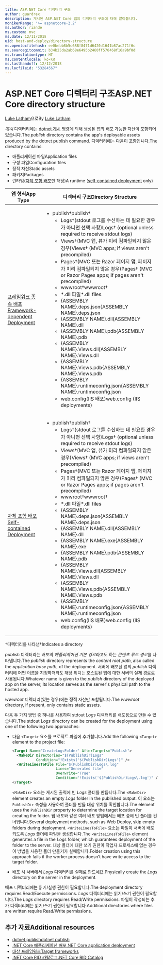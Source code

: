 ```yaml
---
title: ASP.NET Core 디렉터리 구조
author: guardrex
description: 게시된 ASP.NET Core 앱의 디렉터리 구조에 대해 알아봅니다.
monikerRange: '>= aspnetcore-2.2'
ms.author: riande
ms.custom: mvc
ms.date: 12/11/2018
uid: host-and-deploy/directory-structure
ms.openlocfilehash: ee0bebb8b5c688f8471d6420d1641b87ac271f6c
ms.sourcegitcommit: b34b25da2ab68e6495b2460ff570468f16a9bf0d
ms.translationtype: HT
ms.contentlocale: ko-KR
ms.lasthandoff: 12/12/2018
ms.locfileid: "53284567"
---
```

# <a name="aspnet-core-directory-structure"></a><span data-ttu-id="9ae01-103">ASP.NET Core 디렉터리 구조</span><span class="sxs-lookup"><span data-stu-id="9ae01-103">ASP.NET Core directory structure</span></span>

<span data-ttu-id="9ae01-104">[Luke Latham](https://github.com/guardrex)으로</span><span class="sxs-lookup"><span data-stu-id="9ae01-104">By [Luke Latham](https://github.com/guardrex)</span></span>

<span data-ttu-id="9ae01-105">*게시* 디렉터리에는 [dotnet 게시](/dotnet/core/tools/dotnet-publish) 명령에 의해 생성된 앱의 배포 가능한 자산이 포함되어 있습니다.</span><span class="sxs-lookup"><span data-stu-id="9ae01-105">The *publish* directory contains the app's deployable assets produced by the [dotnet publish](/dotnet/core/tools/dotnet-publish) command.</span></span> <span data-ttu-id="9ae01-106">디렉터리에는 다음이 포함됩니다.</span><span class="sxs-lookup"><span data-stu-id="9ae01-106">The directory contains:</span></span>

* <span data-ttu-id="9ae01-107">애플리케이션 파일</span><span class="sxs-lookup"><span data-stu-id="9ae01-107">Application files</span></span>
* <span data-ttu-id="9ae01-108">구성 파일</span><span class="sxs-lookup"><span data-stu-id="9ae01-108">Configuration files</span></span>
* <span data-ttu-id="9ae01-109">정적 자산</span><span class="sxs-lookup"><span data-stu-id="9ae01-109">Static assets</span></span>
* <span data-ttu-id="9ae01-110">패키지</span><span class="sxs-lookup"><span data-stu-id="9ae01-110">Packages</span></span>
* <span data-ttu-id="9ae01-111">런타임([자체 포함 배포](/dotnet/core/deploying/#self-contained-deployments-scd)만 해당)</span><span class="sxs-lookup"><span data-stu-id="9ae01-111">A runtime ([self-contained deployment](/dotnet/core/deploying/#self-contained-deployments-scd) only)</span></span>

| <span data-ttu-id="9ae01-112">앱 형식</span><span class="sxs-lookup"><span data-stu-id="9ae01-112">App Type</span></span> | <span data-ttu-id="9ae01-113">디렉터리 구조</span><span class="sxs-lookup"><span data-stu-id="9ae01-113">Directory Structure</span></span> |
| -------- | ------------------- |
| [<span data-ttu-id="9ae01-114">프레임워크 종속 배포</span><span class="sxs-lookup"><span data-stu-id="9ae01-114">Framework-dependent Deployment</span></span>](/dotnet/core/deploying/#framework-dependent-deployments-fdd) | <ul><li><span data-ttu-id="9ae01-115">publish&dagger;</span><span class="sxs-lookup"><span data-stu-id="9ae01-115">publish&dagger;</span></span><ul><li><span data-ttu-id="9ae01-116">Logs&dagger;(stdout 로그를 수신하는 데 필요한 경우가 아니면 선택 사항)</span><span class="sxs-lookup"><span data-stu-id="9ae01-116">Logs&dagger; (optional unless required to receive stdout logs)</span></span></li><li><span data-ttu-id="9ae01-117">Views&dagger;(MVC 앱, 뷰가 미리 컴파일되지 않은 경우)</span><span class="sxs-lookup"><span data-stu-id="9ae01-117">Views&dagger; (MVC apps; if views aren't precompiled)</span></span></li><li><span data-ttu-id="9ae01-118">Pages&dagger;(MVC 또는 Razor 페이지 앱, 페이지가 미리 컴파일되지 않은 경우)</span><span class="sxs-lookup"><span data-stu-id="9ae01-118">Pages&dagger; (MVC or Razor Pages apps; if pages aren't precompiled)</span></span></li><li><span data-ttu-id="9ae01-119">wwwroot&dagger;</span><span class="sxs-lookup"><span data-stu-id="9ae01-119">wwwroot&dagger;</span></span></li><li><span data-ttu-id="9ae01-120">\*\.dll 파일</span><span class="sxs-lookup"><span data-stu-id="9ae01-120">\*\.dll files</span></span></li><li><span data-ttu-id="9ae01-121">{ASSEMBLY NAME}.deps.json</span><span class="sxs-lookup"><span data-stu-id="9ae01-121">{ASSEMBLY NAME}.deps.json</span></span></li><li><span data-ttu-id="9ae01-122">{ASSEMBLY NAME}.dll</span><span class="sxs-lookup"><span data-stu-id="9ae01-122">{ASSEMBLY NAME}.dll</span></span></li><li><span data-ttu-id="9ae01-123">{ASSEMBLY NAME}.pdb</span><span class="sxs-lookup"><span data-stu-id="9ae01-123">{ASSEMBLY NAME}.pdb</span></span></li><li><span data-ttu-id="9ae01-124">{ASSEMBLY NAME}.Views.dll</span><span class="sxs-lookup"><span data-stu-id="9ae01-124">{ASSEMBLY NAME}.Views.dll</span></span></li><li><span data-ttu-id="9ae01-125">{ASSEMBLY NAME}.Views.pdb</span><span class="sxs-lookup"><span data-stu-id="9ae01-125">{ASSEMBLY NAME}.Views.pdb</span></span></li><li><span data-ttu-id="9ae01-126">{ASSEMBLY NAME}.runtimeconfig.json</span><span class="sxs-lookup"><span data-stu-id="9ae01-126">{ASSEMBLY NAME}.runtimeconfig.json</span></span></li><li><span data-ttu-id="9ae01-127">web.config(IIS 배포)</span><span class="sxs-lookup"><span data-stu-id="9ae01-127">web.config (IIS deployments)</span></span></li></ul></li></ul> |
| [<span data-ttu-id="9ae01-128">자체 포함 배포</span><span class="sxs-lookup"><span data-stu-id="9ae01-128">Self-contained Deployment</span></span>](/dotnet/core/deploying/#self-contained-deployments-scd) | <ul><li><span data-ttu-id="9ae01-129">publish&dagger;</span><span class="sxs-lookup"><span data-stu-id="9ae01-129">publish&dagger;</span></span><ul><li><span data-ttu-id="9ae01-130">Logs&dagger;(stdout 로그를 수신하는 데 필요한 경우가 아니면 선택 사항)</span><span class="sxs-lookup"><span data-stu-id="9ae01-130">Logs&dagger; (optional unless required to receive stdout logs)</span></span></li><li><span data-ttu-id="9ae01-131">Views&dagger;(MVC 앱, 뷰가 미리 컴파일되지 않은 경우)</span><span class="sxs-lookup"><span data-stu-id="9ae01-131">Views&dagger; (MVC apps; if views aren't precompiled)</span></span></li><li><span data-ttu-id="9ae01-132">Pages&dagger;(MVC 또는 Razor 페이지 앱, 페이지가 미리 컴파일되지 않은 경우)</span><span class="sxs-lookup"><span data-stu-id="9ae01-132">Pages&dagger; (MVC or Razor Pages apps; if pages aren't precompiled)</span></span></li><li><span data-ttu-id="9ae01-133">wwwroot&dagger;</span><span class="sxs-lookup"><span data-stu-id="9ae01-133">wwwroot&dagger;</span></span></li><li><span data-ttu-id="9ae01-134">\*.dll 파일</span><span class="sxs-lookup"><span data-stu-id="9ae01-134">\*.dll files</span></span></li><li><span data-ttu-id="9ae01-135">{ASSEMBLY NAME}.deps.json</span><span class="sxs-lookup"><span data-stu-id="9ae01-135">{ASSEMBLY NAME}.deps.json</span></span></li><li><span data-ttu-id="9ae01-136">{ASSEMBLY NAME}.dll</span><span class="sxs-lookup"><span data-stu-id="9ae01-136">{ASSEMBLY NAME}.dll</span></span></li><li><span data-ttu-id="9ae01-137">{ASSEMBLY NAME}.exe</span><span class="sxs-lookup"><span data-stu-id="9ae01-137">{ASSEMBLY NAME}.exe</span></span></li><li><span data-ttu-id="9ae01-138">{ASSEMBLY NAME}.pdb</span><span class="sxs-lookup"><span data-stu-id="9ae01-138">{ASSEMBLY NAME}.pdb</span></span></li><li><span data-ttu-id="9ae01-139">{ASSEMBLY NAME}.Views.dll</span><span class="sxs-lookup"><span data-stu-id="9ae01-139">{ASSEMBLY NAME}.Views.dll</span></span></li><li><span data-ttu-id="9ae01-140">{ASSEMBLY NAME}.Views.pdb</span><span class="sxs-lookup"><span data-stu-id="9ae01-140">{ASSEMBLY NAME}.Views.pdb</span></span></li><li><span data-ttu-id="9ae01-141">{ASSEMBLY NAME}.runtimeconfig.json</span><span class="sxs-lookup"><span data-stu-id="9ae01-141">{ASSEMBLY NAME}.runtimeconfig.json</span></span></li><li><span data-ttu-id="9ae01-142">web.config(IIS 배포)</span><span class="sxs-lookup"><span data-stu-id="9ae01-142">web.config (IIS deployments)</span></span></li></ul></li></ul> |

<span data-ttu-id="9ae01-143">&dagger;디렉터리를 나타냄</span><span class="sxs-lookup"><span data-stu-id="9ae01-143">&dagger;Indicates a directory</span></span>

<span data-ttu-id="9ae01-144">*publish* 디렉터리는 배포의 *애플리케이션 기본 경로*라고도 하는 *콘텐츠 루트 경로*를 나타냅니다.</span><span class="sxs-lookup"><span data-stu-id="9ae01-144">The *publish* directory represents the *content root path*, also called the *application base path*, of the deployment.</span></span> <span data-ttu-id="9ae01-145">서버에 배포된 앱의 *publish* 디렉터리에 어떤 이름을 지정하더라도 해당 위치는 호스트된 앱에 대한 서버의 실제 경로로 사용됩니다.</span><span class="sxs-lookup"><span data-stu-id="9ae01-145">Whatever name is given to the *publish* directory of the deployed app on the server, its location serves as the server's physical path to the hosted app.</span></span>

<span data-ttu-id="9ae01-146">*wwwroot* 디렉터리(있는 경우)에는 정적 자산만 포함됩니다.</span><span class="sxs-lookup"><span data-stu-id="9ae01-146">The *wwwroot* directory, if present, only contains static assets.</span></span>

<span data-ttu-id="9ae01-147">다음 두 가지 방법 중 하나를 사용하여 stdout *Logs* 디렉터리를 배포용으로 만들 수 있습니다.</span><span class="sxs-lookup"><span data-stu-id="9ae01-147">The stdout *Logs* directory can be created for the deployment using one of the following two approaches:</span></span>

* <span data-ttu-id="9ae01-148">다음 `<Target>` 요소를 프로젝트 파일에 추가합니다.</span><span class="sxs-lookup"><span data-stu-id="9ae01-148">Add the following `<Target>` element to the project file:</span></span>

   ```xml
   <Target Name="CreateLogsFolder" AfterTargets="Publish">
     <MakeDir Directories="$(PublishDir)Logs" 
              Condition="!Exists('$(PublishDir)Logs')" />
     <WriteLinesToFile File="$(PublishDir)Logs\.log" 
                       Lines="Generated file" 
                       Overwrite="True" 
                       Condition="!Exists('$(PublishDir)Logs\.log')" />
   </Target>
   ```

   <span data-ttu-id="9ae01-149">`<MakeDir>` 요소는 게시된 출력에 빈 *Logs* 폴더를 만듭니다.</span><span class="sxs-lookup"><span data-stu-id="9ae01-149">The `<MakeDir>` element creates an empty *Logs* folder in the published output.</span></span> <span data-ttu-id="9ae01-150">이 요소는 `PublishDir` 속성을 사용하여 폴더를 만들 대상 위치를 확인합니다.</span><span class="sxs-lookup"><span data-stu-id="9ae01-150">The element uses the `PublishDir` property to determine the target location for creating the folder.</span></span> <span data-ttu-id="9ae01-151">웹 배포와 같은 여러 배포 방법에서는 배포 중에 빈 폴더를 건너뜁니다.</span><span class="sxs-lookup"><span data-stu-id="9ae01-151">Several deployment methods, such as Web Deploy, skip empty folders during deployment.</span></span> <span data-ttu-id="9ae01-152">`<WriteLinesToFile>` 요소는 파일이 서버에 배포되도록 *Logs* 폴더에 파일을 생성합니다.</span><span class="sxs-lookup"><span data-stu-id="9ae01-152">The `<WriteLinesToFile>` element generates a file in the *Logs* folder, which guarantees deployment of the folder to the server.</span></span> <span data-ttu-id="9ae01-153">대상 폴더에 대한 쓰기 권한이 작업자 프로세스에 없는 경우 이 방법을 사용한 폴더 만들기가 실패합니다.</span><span class="sxs-lookup"><span data-stu-id="9ae01-153">Folder creation using this approach fails if the worker process doesn't have write access to the target folder.</span></span>

* <span data-ttu-id="9ae01-154">배포 시 서버에서 *Logs* 디렉터리를 실제로 만드세요.</span><span class="sxs-lookup"><span data-stu-id="9ae01-154">Physically create the *Logs* directory on the server in the deployment.</span></span>

<span data-ttu-id="9ae01-155">배포 디렉터리에는 읽기/실행 권한이 필요합니다.</span><span class="sxs-lookup"><span data-stu-id="9ae01-155">The deployment directory requires Read/Execute permissions.</span></span> <span data-ttu-id="9ae01-156">*Logs* 디렉터리에는 읽기/쓰기 권한이 필요합니다.</span><span class="sxs-lookup"><span data-stu-id="9ae01-156">The *Logs* directory requires Read/Write permissions.</span></span> <span data-ttu-id="9ae01-157">파일이 작성되는 추가 디렉터리에는 읽기/쓰기 권한이 필요합니다.</span><span class="sxs-lookup"><span data-stu-id="9ae01-157">Additional directories where files are written require Read/Write permissions.</span></span>

## <a name="additional-resources"></a><span data-ttu-id="9ae01-158">추가 자료</span><span class="sxs-lookup"><span data-stu-id="9ae01-158">Additional resources</span></span>

* [<span data-ttu-id="9ae01-159">dotnet publish</span><span class="sxs-lookup"><span data-stu-id="9ae01-159">dotnet publish</span></span>](/dotnet/core/tools/dotnet-publish)
* [<span data-ttu-id="9ae01-160">.NET Core 애플리케이션 배포</span><span class="sxs-lookup"><span data-stu-id="9ae01-160">.NET Core application deployment</span></span>](/dotnet/core/deploying/)
* [<span data-ttu-id="9ae01-161">대상 프레임워크</span><span class="sxs-lookup"><span data-stu-id="9ae01-161">Target frameworks</span></span>](/dotnet/standard/frameworks)
* [<span data-ttu-id="9ae01-162">.NET Core RID 카탈로그</span><span class="sxs-lookup"><span data-stu-id="9ae01-162">.NET Core RID Catalog</span></span>](/dotnet/core/rid-catalog)
